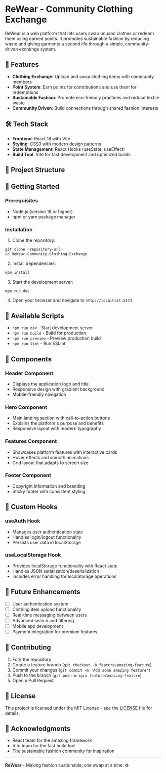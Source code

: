 # ReWear - Community Clothing Exchange

ReWear is a web platform that lets users swap unused clothes or redeem them using earned points. It promotes sustainable fashion by reducing waste and giving garments a second life through a simple, community-driven exchange system.

## 🚀 Features

- **Clothing Exchange**: Upload and swap clothing items with community members
- **Point System**: Earn points for contributions and use them for redemptions
- **Sustainable Fashion**: Promote eco-friendly practices and reduce textile waste
- **Community Driven**: Build connections through shared fashion interests

## 🛠️ Tech Stack

- **Frontend**: React 18 with Vite
- **Styling**: CSS3 with modern design patterns
- **State Management**: React Hooks (useState, useEffect)
- **Build Tool**: Vite for fast development and optimized builds

## 📁 Project Structure



## 🚀 Getting Started

### Prerequisites

- Node.js (version 16 or higher)
- npm or yarn package manager

### Installation

1. Clone the repository:
```bash
git clone <repository-url>
cd ReWear-Community-Clothing-Exchange
```

2. Install dependencies:
```bash
npm install
```

3. Start the development server:
```bash
npm run dev
```

4. Open your browser and navigate to `http://localhost:5173`

## 📝 Available Scripts

- `npm run dev` - Start development server
- `npm run build` - Build for production
- `npm run preview` - Preview production build
- `npm run lint` - Run ESLint

## 🎨 Components

### Header Component
- Displays the application logo and title
- Responsive design with gradient background
- Mobile-friendly navigation

### Hero Component
- Main landing section with call-to-action buttons
- Explains the platform's purpose and benefits
- Responsive layout with modern typography

### Features Component
- Showcases platform features with interactive cards
- Hover effects and smooth animations
- Grid layout that adapts to screen size

### Footer Component
- Copyright information and branding
- Sticky footer with consistent styling

## 🔧 Custom Hooks

### useAuth Hook
- Manages user authentication state
- Handles login/logout functionality
- Persists user data in localStorage

### useLocalStorage Hook
- Provides localStorage functionality with React state
- Handles JSON serialization/deserialization
- Includes error handling for localStorage operations

## 🎯 Future Enhancements

- [ ] User authentication system
- [ ] Clothing item upload functionality
- [ ] Real-time messaging between users
- [ ] Advanced search and filtering
- [ ] Mobile app development
- [ ] Payment integration for premium features

## 🤝 Contributing

1. Fork the repository
2. Create a feature branch (`git checkout -b feature/amazing-feature`)
3. Commit your changes (`git commit -m 'Add some amazing feature'`)
4. Push to the branch (`git push origin feature/amazing-feature`)
5. Open a Pull Request

## 📄 License

This project is licensed under the MIT License - see the [LICENSE](LICENSE) file for details.

## 🙏 Acknowledgments

- React team for the amazing framework
- Vite team for the fast build tool
- The sustainable fashion community for inspiration

---

**ReWear** - Making fashion sustainable, one swap at a time. ♻️
